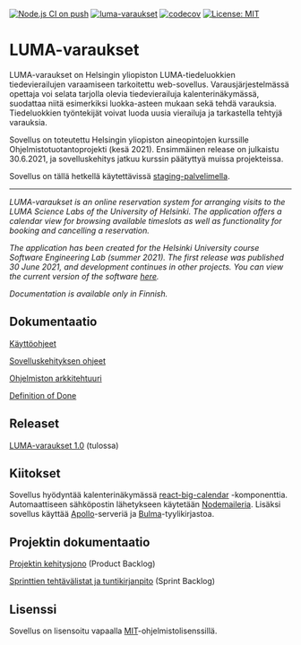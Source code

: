[![Node.js CI on push](https://github.com/lumawelhot/Luma-varaukset/actions/workflows/node-ci-push.yml/badge.svg?branch=main)](https://github.com/lumawelhot/Luma-varaukset/actions/workflows/node-ci-push.yml)
[![luma-varaukset](https://img.shields.io/endpoint?url=https://dashboard.cypress.io/badge/simple/qwar56/main&style=flat&logo=cypress)](https://dashboard.cypress.io/projects/qwar56/runs)
[![codecov](https://codecov.io/gh/lumawelhot/Luma-varaukset/branch/main/graph/badge.svg?token=MKjBJz1234)](https://codecov.io/gh/lumawelhot/Luma-varaukset)
[![License: MIT](https://img.shields.io/badge/License-MIT-yellow.svg)](https://opensource.org/licenses/MIT)

# LUMA-varaukset

LUMA-varaukset on Helsingin yliopiston LUMA-tiedeluokkien tiedevierailujen varaamiseen tarkoitettu web-sovellus. Varausjärjestelmässä opettaja voi selata tarjolla olevia tiedevierailuja kalenterinäkymässä, suodattaa niitä esimerkiksi luokka-asteen mukaan sekä tehdä varauksia. Tiedeluokkien työntekijät voivat luoda uusia vierailuja ja tarkastella tehtyjä varauksia.

Sovellus on toteutettu Helsingin yliopiston aineopintojen kurssille Ohjelmistotuotantoprojekti (kesä 2021). Ensimmäinen release on julkaistu 30.6.2021, ja sovelluskehitys jatkuu kurssin päätyttyä muissa projekteissa.

Sovellus on tällä hetkellä käytettävissä [staging-palvelimella](https://ohtup-staging.cs.helsinki.fi/luma-varaukset/).

---

_LUMA-varaukset is an online reservation system for arranging visits to the LUMA Science Labs of the University of Helsinki. The application offers a calendar view for browsing available timeslots as well as functionality for booking and cancelling a reservation._

_The application has been created for the Helsinki University course Software Engineering Lab (summer 2021). The first release was published 30 June 2021, and development continues in other projects. You can view the current version of the software [here](https://ohtup-staging.cs.helsinki.fi/luma-varaukset/)._

_Documentation is available only in Finnish._


## Dokumentaatio

[Käyttöohjeet](./docs/ohjeet.md)

[Sovelluskehityksen ohjeet](./docs/developer.md)

[Ohjelmiston arkkitehtuuri](./docs/img/architecture.png)

[Definition of Done](./docs/definition_of_done.md)


## Releaset

[LUMA-varaukset 1.0](https://github.com/lumawelhot/Luma-varaukset/releases/tag/v1.0) (tulossa)


## Kiitokset

Sovellus hyödyntää kalenterinäkymässä [react-big-calendar](https://github.com/jquense/react-big-calendar) -komponenttia. Automaattiseen sähköpostin lähetykseen käytetään [Nodemaileria](https://nodemailer.com/about/). Lisäksi sovellus käyttää [Apollo](https://www.apollographql.com/docs/apollo-server/)-serveriä ja [Bulma](https://bulma.io/)-tyylikirjastoa.


## Projektin dokumentaatio

[Projektin kehitysjono](https://docs.google.com/spreadsheets/d/1jKcC4YyXZ3QNNSCfvvapEfwdzT-gH4OzLNnMJK1LMGA/edit?usp=sharing) (Product Backlog)

[Sprinttien tehtävälistat ja tuntikirjanpito](https://docs.google.com/spreadsheets/d/1QTQyVfhW5SEzO3SSph0t2J4dzxE0-PgdmP1BX4H8VZk/edit?usp=sharing) (Sprint Backlog)


## Lisenssi

Sovellus on lisensoitu vapaalla [MIT](LICENSE.md)-ohjelmistolisenssillä.
